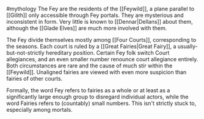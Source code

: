  #mythology 
The Fey are the residents of the [[Feywild]], a plane parallel to [[Gilith]] only accessible through Fey portals. They are mysterious and inconsistent in form. Very little is known to [[Dennar|Dellans]] about them, although the [[Glade Elves]] are much more involved with them.

The Fey divide themselves mostly among [[Four Courts]], corresponding to the seasons. Each court is ruled by a [[Great Fairies|Great Fairy]], a usually-but-not-strictly hereditary position. Certain Fey folk switch Court allegiances, and an even smaller number renounce court allegiance entirely. Both circumstances are rare and the cause of much stir within the [[Feywild]]. Unaligned fairies are viewed with even more suspicion than fairies of other courts.

Formally, the word Fey refers to fairies as a whole or at least as a significantly large enough group to disregard individual actors, while the word Fairies refers to (countably) small numbers. This isn't strictly stuck to, especially among mortals.